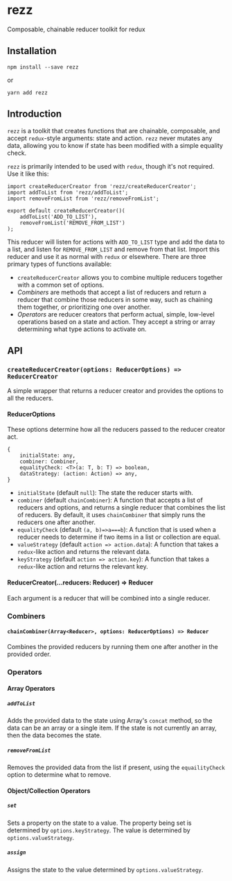 # rezz
Composable, chainable reducer toolkit for redux

## Installation

```npm install --save rezz```

or

```yarn add rezz```

## Introduction

`rezz` is a toolkit that creates functions that are chainable, composable, and accept
`redux`-style arguments: state and action. `rezz` never mutates any data, allowing
you to know if state has been modified with a simple equality check.

`rezz` is primarily intended to be used with `redux`, though it's not required. Use
it like this:
 
```
import createReducerCreator from 'rezz/createReducerCreator';
import addToList from 'rezz/addToList';
import removeFromList from 'rezz/removeFromList';
  
export default createReducerCreator()(
    addToList('ADD_TO_LIST'),
    removeFromList('REMOVE_FROM_LIST')
);    
```

This reducer will listen for actions with `ADD_TO_LIST` type and add the data to a
list, and listen for `REMOVE_FROM_LIST` and remove from that list. Import this reducer
and use it as normal with `redux` or elsewhere. There are three primary types of
functions available:

* `createReducerCreator` allows you to combine multiple reducers together with a
common set of options.
* *Combiners* are methods that accept a list of reducers and return a reducer that
combine those reducers in some way, such as chaining them together, or prioritizing
one over another.
* *Operators* are reducer creators that perform actual, simple, low-level operations
based on a state and action. They accept a string or array determining what type
actions to activate on.

## API

### `createReducerCreator(options: ReducerOptions) => ReducerCreator`
A simple wrapper that returns a reducer creator and provides the options to all the
reducers.

#### ReducerOptions
These options determine how all the reducers passed to the reducer creator act.

```
{
    initialState: any,
    combiner: Combiner,
    equalityCheck: <T>(a: T, b: T) => boolean,
    dataStrategy: (action: Action) => any,
}
```

* `initialState` (default `null`): The state the reducer starts with. 
* `combiner` (default `chainCombiner`): A function that accepts a list of reducers and
options, and returns a single reducer that combines the list of reducers. By default,
it uses `chainCombiner` that simply runs the reducers one after another.
* `equalityCheck` (default `(a, b)=>a===b`): A function that is used when a reducer
needs to determine if two items in a list or collection are equal.
* `valueStrategy` (default `action => action.data`): A function that takes a
`redux`-like action and returns the relevant data.
* `keyStrategy` (default `action => action.key`): A function that takes a
`redux`-like action and returns the relevant key.

#### ReducerCreator(...reducers: Reducer) => Reducer
Each argument is a reducer that will be combined into a single reducer.

### Combiners

#### `chainCombiner(Array<Reducer>, options: ReducerOptions) => Reducer`
Combines the provided reducers by running them one after another in the provided
order.

### Operators

#### Array Operators

##### `addToList`

Adds the provided data to the state using Array's `concat` method, so the data can be
an array or a single item. If the state is not currently an array, then the data
becomes the state.
 
##### `removeFromList`
Removes the provided data from the list if present, using the `equailityCheck` option
to determine what to remove.

#### Object/Collection Operators

##### `set`
Sets a property on the state to a value. The property being set is determined by
`options.keyStrategy`. The value is determined by `options.valueStrategy`. 

##### `assign`
Assigns the state to the value determined by `options.valueStrategy`.